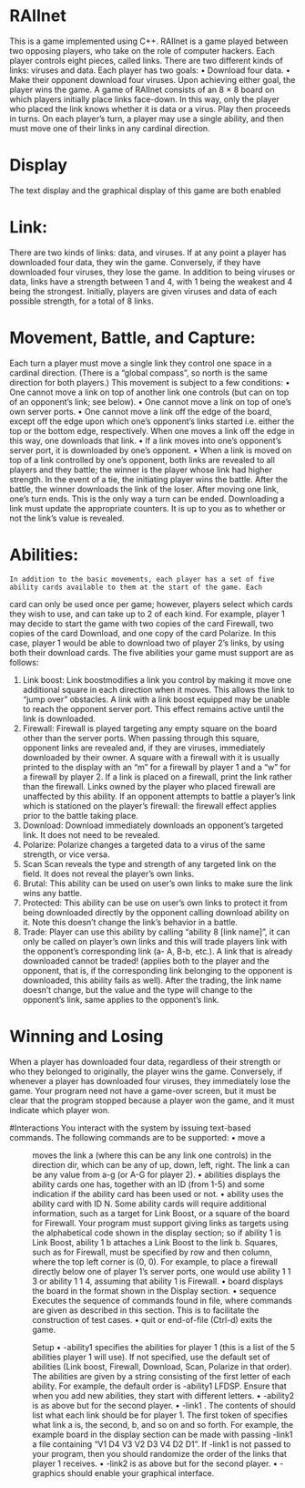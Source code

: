 # RAIInet

This is a game implemented using C++. 
RAIInet is a game played between two opposing players, who take on the role of computer hackers. 
Each player controls eight pieces, called links. There are two different kinds of links: viruses and data. Each player has two goals:
• Download four data.
• Make their opponent download four viruses.
Upon achieving either goal, the player wins the game.
A game of RAIInet consists of an 8 × 8 board on which players initially place links face-down. In this way, only the player
who placed the link knows whether it is data or a virus.
Play then proceeds in turns. On each player’s turn, a player may use a single ability, and then must move one of their links
in any cardinal direction.

# Display
The text display and the graphical display of this game are both enabled

# Link:
There are two kinds of links: data, and viruses. If at any point a player has downloaded four data, they win the game.
Conversely, if they have downloaded four viruses, they lose the game. In addition to being viruses or data, links have a
strength between 1 and 4, with 1 being the weakest and 4 being the strongest. Initially, players are given viruses and data of
each possible strength, for a total of 8 links.

# Movement, Battle, and Capture:
Each turn a player must move a single link they control one space in a cardinal direction. (There is a “global compass”, so
north is the same direction for both players.) This movement is subject to a few conditions:
• One cannot move a link on top of another link one controls (but can on top of an opponent’s link; see below).
• One cannot move a link on top of one’s own server ports.
• One cannot move a link off the edge of the board, except off the edge upon which one’s opponent’s links started i.e.
either the top or the bottom edge, respectively. When one moves a link off the edge in this way, one downloads that
link.
• If a link moves into one’s opponent’s server port, it is downloaded by one’s opponent.
• When a link is moved on top of a link controlled by one’s opponent, both links are revealed to all players and they battle;
the winner is the player whose link had higher strength. In the event of a tie, the initiating player wins the battle. After
the battle, the winner downloads the link of the loser.
After moving one link, one’s turn ends. This is the only way a turn can be ended. Downloading a link must update the
appropriate counters. It is up to you as to whether or not the link’s value is revealed.

# Abilities:
    In addition to the basic movements, each player has a set of five ability cards available to them at the start of the game. Each
card can only be used once per game; however, players select which cards they wish to use, and can take up to 2 of each kind.
For example, player 1 may decide to start the game with two copies of the card Firewall, two copies of the card Download,
and one copy of the card Polarize. In this case, player 1 would be able to download two of player 2’s links, by using both their
download cards. The five abilities your game must support are as follows:
1. Link boost:
    Link boostmodifies a link you control by making it move one additional square in each direction when it moves. This allows
the link to “jump over” obstacles. A link with a link boost equipped may be unable to reach the opponent server port.
This effect remains active until the link is downloaded.
2. Firewall:
    Firewall is played targeting any empty square on the board other than the server ports. When passing through this square,
opponent links are revealed and, if they are viruses, immediately downloaded by their owner. A square with a firewall
with it is usually printed to the display with an “m” for a firewall by player 1 and a “w” for a firewall by player 2. If
a link is placed on a firewall, print the link rather than the firewall. Links owned by the player who placed firewall are
unaffected by this ability. If an opponent attempts to battle a player’s link which is stationed on the player’s firewall:
the firewall effect applies prior to the battle taking place.
3. Download:
    Download immediately downloads an opponent’s targeted link. It does not need to be revealed.
4. Polarize:
    Polarize changes a targeted data to a virus of the same strength, or vice versa.
5. Scan
    Scan reveals the type and strength of any targeted link on the field. It does not reveal the player’s own links.
6. Brutal:
    This ability can be used on user’s own links to make sure the link wins any battle.
7. Protected:
    This ability can be use on user’s own links to protect it from being downloaded
directly by the opponent calling download ability on it. Note this doesn’t change the link’s
behavior in a battle.
8. Trade:
    Player can use this ability by calling “ability 8 [link name]”, it can only be called on
player’s own links and this will trade players link with the opponent’s corresponding link (a-
A, B-b, etc.). A link that is already downloaded cannot be traded! (applies both to the player
and the opponent, that is, if the corresponding link belonging to the opponent is
downloaded, this ability fails as well). After the trading, the link name doesn’t change, but
the value and the type will change to the opponent’s link, same applies to the opponent’s
link.

# Winning and Losing
When a player has downloaded four data, regardless of their strength or who they belonged to originally, the player wins the
game. Conversely, if whenever a player has downloaded four viruses, they immediately lose the game. Your program need not
have a game-over screen, but it must be clear that the program stopped because a player won the game, and it must indicate
which player won.

#Interactions
You interact with the system by issuing text-based commands. The following commands are to be supported:
• move a <dir> moves the link a (where this can be any link one controls) in the direction dir, which can be any of
up, down, left, right. The link a can be any value from a-g (or A-G for player 2).
• abilities displays the ability cards one has, together with an ID (from 1-5) and some indication if the ability card
has been used or not.
• ability <N> uses the ability card with ID N. Some ability cards will require additional information, such as a target
for Link Boost, or a square of the board for Firewall. Your program must support giving links as targets using the
alphabetical code shown in the display section; so if ability 1 is Link Boost, ability 1 b attaches a Link
Boost to the link b. Squares, such as for Firewall, must be specified by row and then column, where the top left corner
is (0, 0). For example, to place a firewall directly below one of player 1’s server ports, one would use ability 1 1
3 or ability 1 1 4, assuming that ability 1 is Firewall.
• board displays the board in the format shown in the Display section.
• sequence <file> Executes the sequence of commands found in file, where commands are given as described in
this section. This is to facilitate the construction of test cases.
• quit or end-of-file (Ctrl-d) exits the game.

Setup
• -ability1 <order> specifies the abilities for player 1 (this is a list of the 5 abilities player 1 will use). If not
specified, use the default set of abilities (Link boost, Firewall, Download, Scan, Polarize in that order). The abilities are
given by a string consisting of the first letter of each ability. For example, the default order is -ability1 LFDSP.
Ensure that when you add new abilities, they start with different letters.
• -ability2 <order> is as above but for the second player.
• -link1 <placement-file>. The contents of <placement-file> should list what each link should be for
player 1. The first token of <placement-file> specifies what link a is, the second, b, and so on and so forth. For
example, the example board in the display section can be made with passing -link1 a file containing “V1 D4 V3
V2 D3 V4 D2 D1”.
If -link1 is not passed to your program, then you should randomize the order of the links that player 1 receives.
• -link2 <order> is as above but for the second player.
• -graphics should enable your graphical interface.







